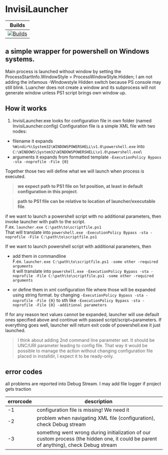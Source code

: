 # InvisiLauncher

| Builds | 
| ----- | 
| [![Builds](https://github.com/AndrewDemski-ad-gmail-com/InvisiLauncher/actions/workflows/build-dotnet-desktop.yml/badge.svg)](https://github.com/AndrewDemski-ad-gmail-com/InvisiLauncher/actions/workflows/build-dotnet-desktop.yml)|





## a simple wrapper for powershell on Windows systems.
Main process is launched without window by setting the ProcessStartInfo.WindowStyle = ProcessWindowStyle.Hidden;
I am not adding the infamous -WIndowstyle Hidden switch because PS console may still blink.
Luancher does not create a window and its subprocess will not generate window unless PS1 script brings own window up.

## How it works
1. InvisiLauncher.exe looks for configuration file in own folder (named InvisiLauncher.config)
Configuration file is a simple XML file with two nodes:
- filename
it expands ```%Windir%\System32\WINDOWSPOWERSHELL\v1.0\powershell.exe``` into ```C:\WINDOWS\System32\WINDOWSPOWERSHELL\v1.0\powershell.exe```\
- arguments
it expands from formatted template ```-ExecutionPolicy Bypass -sta -noprofile -File {0}``` 

Together those two will define what we will launch when process is executed.

> **we expect path to PS1 file on 1st position, at least in default configuration in this project**.

> **path to PS1 file can be relative to location of launcher/executable file**.

if we want to launch a powershell script with no additional parameters, then invoke launcher with path to the script.\
F.ex. ```launcher.exe C:\path\to\scriptfile.ps1```\
That will translate into ```powershell.exe -ExecutionPolicy Bypass -sta -noprofile -File C:\path\to\scriptfile.ps1```

If we want to launch powershell script with additional parameters, then
- add them in commandline\
F.ex. ```launcher.exe C:\path\to\scriptfile.ps1 -some other -required arguments```\
it will translate into ```powershell.exe -ExecutionPolicy Bypass -sta -noprofile -File C:\path\to\scriptfile.ps1 -some other -required arguments```

- or define them in xml configuration file where those will be expanded using string format.
by changing ```-ExecutionPolicy Bypass -sta -noprofile -File {0}``` to sth like ```-ExecutionPolicy Bypass -sta -noprofile -File {0} -additional parameters``` 

If for any reason text values cannot be expanded, launcher will use default ones specified above and continue with passed script/script+parameters.
If everything goes well, launcher will return exit code of powershell.exe it just launched.

> I think about adding 2nd command line parameter set. 
It should be UNC/URI parameter leading to config file.
That way it would be possible to manage the action without changing configuration file placed in installdir, I expect it to be ready-only.

## error codes
all problems are reported into Debug Stream. I may add file logger if project gets traction

| errorcode | description |
|-----|-----|
| -1 | configuration file is missing! We need it |
| -2 | problem when navigating XML file (configuration), check Debug stream |
| -3 | somethng went wrong during initialization of our custom process (the hidden one, it could be parent of anything), check Debug stream |
